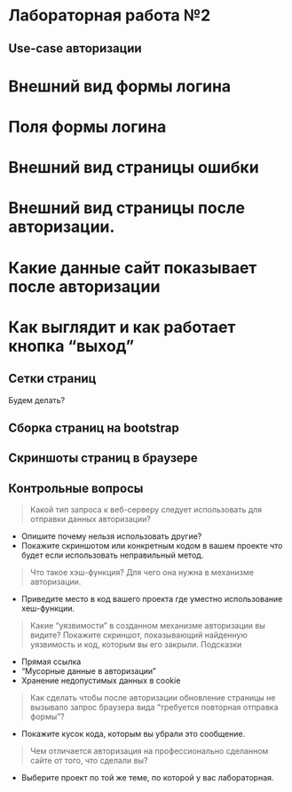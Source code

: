 # Лабораторная работа №2

## Use-case авторизации

# Внешний вид формы логина
# Поля формы логина
# Внешний вид страницы ошибки
# Внешний вид страницы после авторизации.
# Какие данные сайт показывает после авторизации
# Как выглядит и как работает кнопка “выход”

## Сетки страниц

Будем делать?

## Сборка страниц на bootstrap

<!--- Ознакомиться с результатами верстки можно по [ссылке](src/html/). -->

## Скриншоты страниц в браузере

<!--- <video autoplay muted  loop width="800" height="450" src = "videos/1.mp4"></video> -->

<!-- <img  src = "img/telnet_post.png" width="800" height="450"> -->

## Контрольные вопросы

> Какой тип запроса к веб-серверу следует использовать для отправки данных авторизации? 

  * Опишите почему нельзя использовать другие?
  * Покажите скриншотом или конкретным кодом в вашем проекте что будет если использовать неправильный метод.

> Что такое хэш-функция? Для чего она нужна в механизме авторизации.

  * Приведите место в код вашего проекта где уместно использование хеш-функции.

> Какие “уязвимости” в созданном механизме авторизации вы видите? Покажите скриншот, показывающий найденную уязвимость и код, которым вы его закрыли. Подсказки

  * Прямая ссылка
  * “Мусорные данные в авторизации”
  * Хранение недопустимых данных в cookie

> Как сделать чтобы после авторизации обновление страницы не вызывало запрос браузера вида “требуется повторная отправка формы”?

  * Покажите кусок кода, которым вы убрали это сообщение.

> Чем отличается авторизация на профессионально сделанном сайте от того, что сделали вы?

  * Выберите проект по той же теме, по которой у вас лабораторная.
